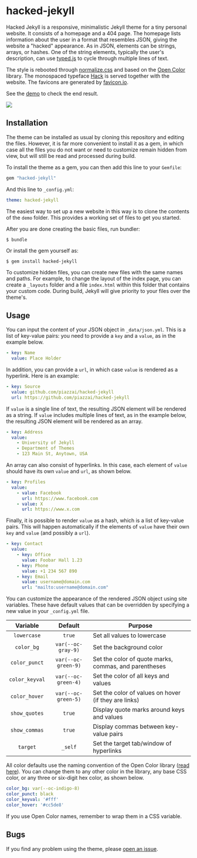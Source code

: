 # hacked-jekyll

Hacked Jekyll is a responsive, minimalistic Jekyll theme for a tiny personal website. It consists of a homepage and a 404 page. The homepage lists information about the user in a format that resembles JSON, giving the website a "hacked" appearance. As in JSON, elements can be strings, arrays, or hashes. One of the string elements, typically the user's description, can use [typed.js](https://mattboldt.com/demos/typed-js/) to cycle through multiple lines of text.

The style is rebooted through [normalize.css](https://necolas.github.io/normalize.css/) and based on the [Open Color](https://yeun.github.io/open-color/) library. The monospaced typeface [Hack](https://sourcefoundry.org/hack/) is served together with the website. The favicons are generated by [favicon.io](https://favicon.io/).

See the [demo](https://piazzai.github.io/hacked-jekyll) to check the end result.

![](https://github.com/piazzai/hacked-jekyll/blob/master/screenshot.png)

## Installation

The theme can be installed as usual by cloning this repository and editing the files. However, it is far more convenient to install it as a gem, in which case all the files you do not want or need to customize remain hidden from view, but will still be read and processed during build.

To install the theme as a gem, you can then add this line to your `Gemfile`:

```ruby
gem "hacked-jekyll"
```

And this line to `_config.yml`:

```yaml
theme: hacked-jekyll
```

The easiest way to set up a new website in this way is to clone the contents of the `demo` folder. This provides a working set of files to get you started.

After you are done creating the basic files, run bundler:

    $ bundle

Or install the gem yourself as:

    $ gem install hacked-jekyll

To customize hidden files, you can create new files with the same names and paths. For example, to change the layout of the index page, you can create a `_layouts` folder and a file `index.html` within this folder that contains your custom code. During build, Jekyll will give priority to your files over the theme's.

## Usage

You can input the content of your JSON object in `_data/json.yml`. This is a list of key-value pairs: you need to provide a `key` and a `value`, as in the example below.

```yaml
- key: Name
  value: Place Holder
```

In addition, you can provide a `url`, in which case `value` is rendered as a hyperlink. Here is an example:

```yaml
- key: Source
  value: github.com/piazzai/hacked-jekyll
  url: https://github.com/piazzai/hacked-jekyll
```

If `value` is a single line of text, the resulting JSON element will be rendered as a string. If `value` includes multiple lines of text, as in the example below, the resulting JSON element will be rendered as an array.

```yaml
- key: Address
  value:
    - University of Jekyll
    - Department of Themes
    - 123 Main St, Anytown, USA
```

An array can also consist of hyperlinks. In this case, each element of `value` should have its own `value` and `url`, as shown below.

```yaml
- key: Profiles
  value:
    - value: Facebook
      url: https://www.facebook.com
    - value: X
      url: https://www.x.com
```

Finally, it is possible to render `value` as a hash, which is a list of key-value pairs. This will happen automatically if the elements of `value` have their own `key` and `value` (and possibly a `url`).

```yaml
- key: Contact
  value:
    - key: Office
      value: Foobar Hall 1.23
    - key: Phone
      value: +1 234 567 890
    - key: Email
      value: username@domain.com
      url: "mailto:username@domain.com"
```

You can customize the appearance of the rendered JSON object using site variables. These have default values that can be overridden by specifying a new value in your `_config.yml` file.

|    Variable    |       Default       | Purpose                                               |
| :------------: | :-----------------: | ----------------------------------------------------- |
|  `lowercase`   |       `true`        | Set all values to lowercase                           |
|   `color_bg`   | `var(--oc-gray-9)`  | Set the background color                              |
| `color_punct`  | `var(--oc-green-9)` | Set the color of quote marks, commas, and parentheses |
| `color_keyval` | `var(--oc-green-4)` | Set the color of all keys and values                  |
| `color_hover`  | `var(--oc-green-5)` | Set the color of values on hover (if they are links)  |
| `show_quotes`  |       `true`        | Display quote marks around keys and values            |
| `show_commas`  |       `true`        | Display commas between key-value pairs                |
|    `target`    |       `_self`       | Set the target tab/window of hyperlinks               |

All color defaults use the naming convention of the Open Color library ([read here]([https://yeun](https://yeun.github.io/open-color/documents.html))). You can change them to any other color in the library, any base CSS color, or any three or six-digit hex color, as shown below.

```yaml
color_bg: var(--oc-indigo-8)
color_punct: black
color_keyval: '#fff'
color_hover: '#cc5de8'
```

If you use Open Color names, remember to wrap them in a CSS variable.

## Bugs

If you find any problem using the theme, please [open an issue](https://github.com/piazzai/hacked-jekyll/issues).
